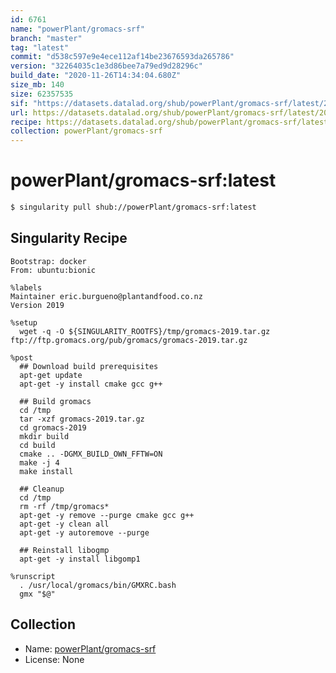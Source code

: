 ```yaml
---
id: 6761
name: "powerPlant/gromacs-srf"
branch: "master"
tag: "latest"
commit: "d538c597e9e4ece112af14be23676593da265786"
version: "32264035c1e3d86bee7a79ed9d28296c"
build_date: "2020-11-26T14:34:04.680Z"
size_mb: 140
size: 62357535
sif: "https://datasets.datalad.org/shub/powerPlant/gromacs-srf/latest/2020-11-26-d538c597-32264035/32264035c1e3d86bee7a79ed9d28296c.simg"
url: https://datasets.datalad.org/shub/powerPlant/gromacs-srf/latest/2020-11-26-d538c597-32264035/
recipe: https://datasets.datalad.org/shub/powerPlant/gromacs-srf/latest/2020-11-26-d538c597-32264035/Singularity
collection: powerPlant/gromacs-srf
---
```


# powerPlant/gromacs-srf:latest

```bash
$ singularity pull shub://powerPlant/gromacs-srf:latest
```

## Singularity Recipe

```singularity
Bootstrap: docker
From: ubuntu:bionic

%labels
Maintainer eric.burgueno@plantandfood.co.nz
Version 2019

%setup
  wget -q -O ${SINGULARITY_ROOTFS}/tmp/gromacs-2019.tar.gz ftp://ftp.gromacs.org/pub/gromacs/gromacs-2019.tar.gz

%post
  ## Download build prerequisites
  apt-get update
  apt-get -y install cmake gcc g++
  
  ## Build gromacs 
  cd /tmp
  tar -xzf gromacs-2019.tar.gz
  cd gromacs-2019
  mkdir build
  cd build
  cmake .. -DGMX_BUILD_OWN_FFTW=ON
  make -j 4
  make install
  
  ## Cleanup
  cd /tmp
  rm -rf /tmp/gromacs*
  apt-get -y remove --purge cmake gcc g++
  apt-get -y clean all
  apt-get -y autoremove --purge

  ## Reinstall libogmp
  apt-get -y install libgomp1

%runscript
  . /usr/local/gromacs/bin/GMXRC.bash
  gmx "$@"
```

## Collection

 - Name: [powerPlant/gromacs-srf](https://github.com/powerPlant/gromacs-srf)
 - License: None


